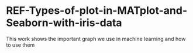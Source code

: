# REF-Types-of-plot-in-MATplot-and-Seaborn-with-iris-data
This work shows the important graph we use in machine learning and how to use them
